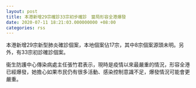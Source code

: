 ```yaml
---
layout: post
title: 本港新增29宗確診33宗初步確診　當局形容全港爆發
date: 2020-07-11 18:21:03.000000000 +08:00
categories: rss
---
```


本港新增29宗新型肺炎確診個案，本地個案佔17宗，其中8宗個案源頭未明。另外，有33宗初診確診個案。

衞生防護中心傳染病處主任張竹君表示，現時是疫情以來最嚴重的情況，形容全港已經爆發，她擔心如果市民仍有很多活動、感染控制意識不足，爆發情況可能會更嚴重。
